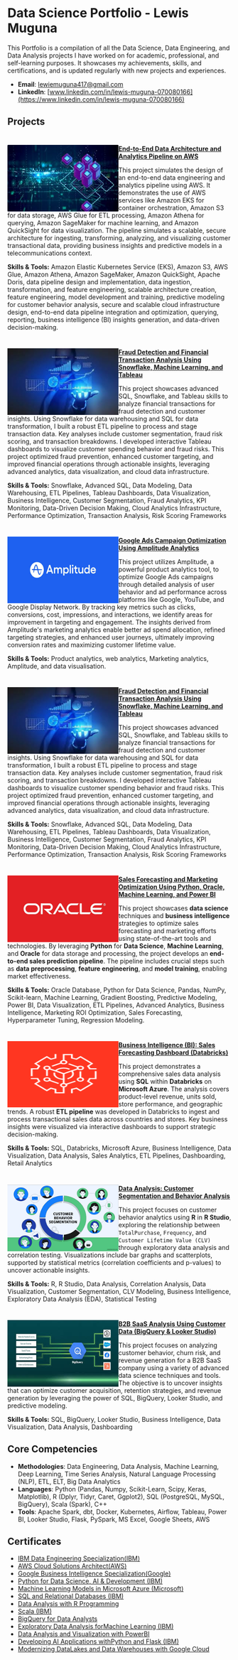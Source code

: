# Data Science Portfolio - Lewis Muguna

This Portfolio is a compilation of all the Data Science, Data Engineering, and Data Analysis projects I have worked on for academic, professional, and self-learning purposes. It showcases my achievements, skills, and certifications, and is updated regularly with new projects and experiences.

- **Email**: [lewiemuguna417@gmail.com](mailto:lewis.muguna417@gmail.com)
- **LinkedIn**: [www.linkedin.com/in/lewis-muguna-070080166](https://www.linkedin.com/in/lewis-muguna-070080166)

## Projects

#
<img align="left" width="250" height="150" src="https://github.com/lewis-hue/End-to-End-Data-Architecture-and-Analytics-Pipeline-on-AWS/blob/main/images.jpg"> **[End-to-End Data Architecture and Analytics Pipeline on AWS
](https://github.com/lewis-hue/End-to-End-Data-Architecture-and-Analytics-Pipeline-on-AWS.git)**

This project simulates the design of an end-to-end data engineering and analytics pipeline using AWS. It demonstrates the use of AWS services like Amazon EKS for container orchestration, Amazon S3 for data storage, AWS Glue for ETL processing, Amazon Athena for querying, Amazon SageMaker for machine learning, and Amazon QuickSight for data visualization. The pipeline simulates a scalable, secure architecture for ingesting, transforming, analyzing, and visualizing customer transactional data, providing business insights and predictive models in a telecommunications context.

**Skills & Tools:** Amazon Elastic Kubernetes Service (EKS), Amazon S3, AWS Glue, Amazon Athena, Amazon SageMaker, Amazon QuickSight, Apache Doris, data pipeline design and implementation, data ingestion, transformation, and feature engineering, scalable architecture creation, feature engineering, model development and training, predictive modeling for customer behavior analysis, secure and scalable cloud infrastructure design, end-to-end data pipeline integration and optimization, querying, reporting, business intelligence (BI) insights generation, and data-driven decision-making.

#
<img align="left" width="250" height="150" src="https://github.com/lewis-hue/Lewis_Data_Science_Profile/blob/main/Snowflake.jpg"> **[Fraud Detection and Financial Transaction Analysis Using Snowflake, Machine Learning, and Tableau](https://github.com/lewis-hue/Fraud-Detection-Financial-Transaction-Analysis-Snowflake-.git)**

This project showcases advanced SQL, Snowflake, and Tableau skills to analyze financial transactions for fraud detection and customer insights. Using Snowflake for data warehousing and SQL for data transformation, I built a robust ETL pipeline to process and stage transaction data. Key analyses include customer segmentation, fraud risk scoring, and transaction breakdowns. I developed interactive Tableau dashboards to visualize customer spending behavior and fraud risks. This project optimized fraud prevention, enhanced customer targeting, and improved financial operations through actionable insights, leveraging advanced analytics, data visualization, and cloud data infrastructure.

**Skills & Tools:** Snowflake, Advanced SQL, Data Modeling, Data Warehousing, ETL Pipelines, Tableau Dashboards, Data Visualization, Business Intelligence, Customer Segmentation, Fraud Analytics, KPI Monitoring, Data-Driven Decision Making, Cloud Analytics Infrastructure, Performance Optimization, Transaction Analysis, Risk Scoring Frameworks


#
<img align="left" width="250" height="150" src="https://github.com/lewis-hue/Google_Ads_Analytics/blob/main/download.png"> **[Google Ads Campaign Optimization Using Amplitude Analytics](https://github.com/lewis-hue/Google_Ads_Analytics.git)**

This project utilizes Amplitude, a powerful product analytics tool, to optimize Google Ads campaigns through detailed analysis of user behavior and ad performance across platforms like Google, YouTube, and Google Display Network. By tracking key metrics such as clicks, conversions, cost, impressions, and interactions, we identify areas for improvement in targeting and engagement. The insights derived from Amplitude's marketing analytics enable better ad spend allocation, refined targeting strategies, and enhanced user journeys, ultimately improving conversion rates and maximizing customer lifetime value.

**Skills & Tools:** Product analytics, web analytics, Marketing analytics, Amplitude, and data visualisation.

#
<img align="left" width="250" height="150" src="https://github.com/lewis-hue/Lewis_Data_Science_Profile/blob/main/Snowflake.jpg"> **[Fraud Detection and Financial Transaction Analysis Using Snowflake, Machine Learning, and Tableau](https://github.com/lewis-hue/Fraud-Detection-Financial-Transaction-Analysis-Snowflake-.git)**

This project showcases advanced SQL, Snowflake, and Tableau skills to analyze financial transactions for fraud detection and customer insights. Using Snowflake for data warehousing and SQL for data transformation, I built a robust ETL pipeline to process and stage transaction data. Key analyses include customer segmentation, fraud risk scoring, and transaction breakdowns. I developed interactive Tableau dashboards to visualize customer spending behavior and fraud risks. This project optimized fraud prevention, enhanced customer targeting, and improved financial operations through actionable insights, leveraging advanced analytics, data visualization, and cloud data infrastructure.

**Skills & Tools:** Snowflake, Advanced SQL, Data Modeling, Data Warehousing, ETL Pipelines, Tableau Dashboards, Data Visualization, Business Intelligence, Customer Segmentation, Fraud Analytics, KPI Monitoring, Data-Driven Decision Making, Cloud Analytics Infrastructure, Performance Optimization, Transaction Analysis, Risk Scoring Frameworks

#
<img align="left" width="250" height="150" src="https://github.com/lewis-hue/Lewis_Data_Science_Profile/blob/main/Oracle.png"> **[Sales Forecasting and Marketing Optimization Using Python, Oracle, Machine Learning, and Power BI](https://github.com/lewis-hue/oracle-powerbi.git)**

This project showcases **data science** techniques and **business intelligence** strategies to optimize sales forecasting and marketing efforts using state-of-the-art tools and technologies. By leveraging **Python** for **Data Science**, **Machine Learning**, and **Oracle** for data storage and processing, the project develops an **end-to-end sales prediction pipeline**. The pipeline includes crucial steps such as **data preprocessing**, **feature engineering**, and **model training**, enabling market effectiveness.

**Skills & Tools:** Oracle Database, Python for Data Science, Pandas, NumPy, Scikit-learn, Machine Learning, Gradient Boosting, Predictive Modeling, Power BI, Data Visualization, ETL Pipelines, Advanced Analytics, Business Intelligence, Marketing ROI Optimization, Sales Forecasting, Hyperparameter Tuning, Regression Modeling.
##

#
<img align="left" width="250" height="150" src="https://github.com/lewis-hue/lewis_page/blob/main/databricks.png"> **[Business Intelligence (BI): Sales Forecasting Dashboard (Databricks)](https://github.com/lewis-hue/BusinessIntelligence.git)**

This project demonstrates a comprehensive sales data analysis using **SQL** within **Databricks** on **Microsoft Azure**. The analysis covers product-level revenue, units sold, store performance, and geographic trends. A robust **ETL pipeline** was developed in Databricks to ingest and process transactional sales data across countries and stores. Key business insights were visualized via interactive dashboards to support strategic decision-making.

**Skills & Tools:** SQL, Databricks, Microsoft Azure, Business Intelligence, Data Visualization, Data Analysis, Sales Analytics, ETL Pipelines, Dashboarding, Retail Analytics

##

#
<img align="left" width="250" height="150" src="https://github.com/lewis-hue/lewis_page/blob/main/Customer%20segmentation.png"> **[Data Analysis: Customer Segmentation and Behavior Analysis](https://github.com/lewis-hue/data_analysis.git)**

This project focuses on customer behavior analytics using **R** in **R Studio**, exploring the relationship between `TotalPurchase`, `Frequency`, and `Customer Lifetime Value (CLV)` through exploratory data analysis and correlation testing. Visualizations include bar graphs and scatterplots, supported by statistical metrics (correlation coefficients and p-values) to uncover actionable insights.


**Skills & Tools:** R, R Studio, Data Analysis, Correlation Analysis, Data Visualization, Customer Segmentation, CLV Modeling, Business Intelligence, Exploratory Data Analysis (EDA), Statistical Testing

##

#
<img align="left" width="250" height="150" src="https://github.com/lewis-hue/Lewis_Data_Science_Profile/blob/main/BigQuery.jpg"> **[B2B SaaS Analysis Using Customer Data (BigQuery & Looker Studio)](https://github.com/lewis-hue/BigQuery.git)**

This project focuses on analyzing customer behavior, churn risk, and revenue generation for a B2B SaaS company using a variety of advanced data science techniques and tools. The objective is to uncover insights that can optimize customer acquisition, retention strategies, and revenue generation by leveraging the power of SQL, BigQuery, Looker Studio, and predictive modeling.

**Skills & Tools:** SQL, BigQuery, Looker Studio, Business Intelligence, Data Visualization, Data Analysis, Dashboarding
<br />

## Core Competencies


- **Methodologies**: Data Engineering, Data Analysis, Machine Learning, Deep Learning, Time Series Analysis, Natural Language Processing (NLP), ETL, ELT, Big Data Analytics
- **Languages**: Python (Pandas, Numpy, Scikit-Learn, Scipy, Keras, Matplotlib), R (Dplyr, Tidyr, Caret, Ggplot2), SQL (PostgreSQL, MySQL, BigQuery), Scala (Spark), C++
- **Tools**: Apache Spark, dbt, Docker, Kubernetes, Airflow, Tableau, Power BI, Looker Studio, Flask, PySpark, MS Excel, Google Sheets, AWS

## Certificates


- [IBM Data Engineering Specialization(IBM)](https://www.coursera.org/account/accomplishments/specialization/L2LPK72TSHIV)
- [AWS Cloud Solutions Architect(AWS)](https://www.coursera.org/account/accomplishments/professional-cert/certificate/YOI9L6540YBA)
- [Google Business Intelligence Specialization(Google)](https://www.coursera.org/account/accomplishments/specialization/2BO13KGKPD5V)
- [Python for Data Science, AI & Development (IBM)](https://www.coursera.org/account/accomplishments/verify/D433KOIGEMR5)
- [Machine Learning Models in Microsoft Azure (Microsoft)](https://www.coursera.org/account/accomplishments/verify/DM2KWMQBJ61M)
- [SQL and Relational Databases (IBM)](https://courses.cognitiveclass.ai/certificates/730619af9d6f4605abcf94d609d810d6)
- [Data Analysis with R Programming](https://www.coursera.org/account/accomplishments/verify/QBE3ZPA5Z7L0)
- [Scala (IBM)](https://courses.cognitiveclass.ai/certificates/7fa09c3eb5c94eaeaac9051512bc0870)
- [BigQuery for Data Analysts](https://www.coursera.org/account/accomplishments/verify/FXW8MAV2EWWJ)
- [Exploratory Data Analysis forMachine Learning (IBM)](https://www.coursera.org/account/accomplishments/verify/0M1V5IH0DPIM)
- [Data Analysis and Visualization with PowerBI](https://www.coursera.org/account/accomplishments/verify/1WJM24A7HZJ9)
- [Developing AI Applications withPython and Flask (IBM)](https://www.coursera.org/account/accomplishments/verify/E8KKQL3YJJIZ)
- [Modernizing DataLakes and Data Warehouses with Google Cloud](https://www.coursera.org/account/accomplishments/verify/IIR4VSGR470J)

<!--
**lewismuguna/lewismuguna** is a ✨ _special_ ✨ repository because its `README.md` (this file) appears on your GitHub profile.

Here are some ideas to get you started:

- 🔭 I’m currently working on building scalable data pipelines with Apache Spark, BigQuery, and Python.
- 🌱 I’m currently learning more about advanced data engineering, cloud technologies, and machine learning optimization.
- 👯 I’m looking to collaborate on projects involving data analytics, machine learning, and cloud computing.
- 🤔 I’m looking for help with optimizing ETL workflows and advanced SQL querying techniques.
- 💬 Ask me about data analysis, data engineering, and cloud data technologies.
- 📫 How to reach me: via LinkedIn or email.
- 😄 Pronouns: He/Him
- ⚡ Fun fact: I love transforming raw data into actionable business insights!
-->
